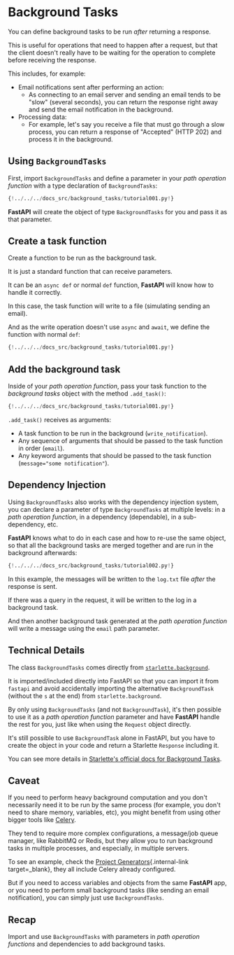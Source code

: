 # Background Tasks

You can define background tasks to be run *after* returning a response.

This is useful for operations that need to happen after a request, but that the client doesn't really have to be waiting for the operation to complete before receiving the response.

This includes, for example:

* Email notifications sent after performing an action:
    * As connecting to an email server and sending an email tends to be "slow" (several seconds), you can return the response right away and send the email notification in the background.
* Processing data:
    * For example, let's say you receive a file that must go through a slow process, you can return a response of "Accepted" (HTTP 202) and process it in the background.

## Using `BackgroundTasks`

First, import `BackgroundTasks` and define a parameter in your *path operation function* with a type declaration of `BackgroundTasks`:

```Python hl_lines="1  13"
{!../../../docs_src/background_tasks/tutorial001.py!}
```

**FastAPI** will create the object of type `BackgroundTasks` for you and pass it as that parameter.

## Create a task function

Create a function to be run as the background task.

It is just a standard function that can receive parameters.

It can be an `async def` or normal `def` function, **FastAPI** will know how to handle it correctly.

In this case, the task function will write to a file (simulating sending an email).

And as the write operation doesn't use `async` and `await`, we define the function with normal `def`:

```Python hl_lines="6-9"
{!../../../docs_src/background_tasks/tutorial001.py!}
```

## Add the background task

Inside of your *path operation function*, pass your task function to the *background tasks* object with the method `.add_task()`:

```Python hl_lines="14"
{!../../../docs_src/background_tasks/tutorial001.py!}
```

`.add_task()` receives as arguments:

* A task function to be run in the background (`write_notification`).
* Any sequence of arguments that should be passed to the task function in order (`email`).
* Any keyword arguments that should be passed to the task function (`message="some notification"`).

## Dependency Injection

Using `BackgroundTasks` also works with the dependency injection system, you can declare a parameter of type `BackgroundTasks` at multiple levels: in a *path operation function*, in a dependency (dependable), in a sub-dependency, etc.

**FastAPI** knows what to do in each case and how to re-use the same object, so that all the background tasks are merged together and are run in the background afterwards:

```Python hl_lines="13  15  22  25"
{!../../../docs_src/background_tasks/tutorial002.py!}
```

In this example, the messages will be written to the `log.txt` file *after* the response is sent.

If there was a query in the request, it will be written to the log in a background task.

And then another background task generated at the *path operation function* will write a message using the `email` path parameter.

## Technical Details

The class `BackgroundTasks` comes directly from <a href="https://www.starlette.io/background/" class="external-link" target="_blank">`starlette.background`</a>.

It is imported/included directly into FastAPI so that you can import it from `fastapi` and avoid accidentally importing the alternative `BackgroundTask` (without the `s` at the end) from `starlette.background`.

By only using `BackgroundTasks` (and not `BackgroundTask`), it's then possible to use it as a *path operation function* parameter and have **FastAPI** handle the rest for you, just like when using the `Request` object directly.

It's still possible to use `BackgroundTask` alone in FastAPI, but you have to create the object in your code and return a Starlette `Response` including it.

You can see more details in <a href="https://www.starlette.io/background/" class="external-link" target="_blank">Starlette's official docs for Background Tasks</a>.

## Caveat

If you need to perform heavy background computation and you don't necessarily need it to be run by the same process (for example, you don't need to share memory, variables, etc), you might benefit from using other bigger tools like <a href="http://www.celeryproject.org/" class="external-link" target="_blank">Celery</a>.

They tend to require more complex configurations, a message/job queue manager, like RabbitMQ or Redis, but they allow you to run background tasks in multiple processes, and especially, in multiple servers.

To see an example, check the [Project Generators](../project-generation.md){.internal-link target=_blank}, they all include Celery already configured.

But if you need to access variables and objects from the same **FastAPI** app, or you need to perform small background tasks (like sending an email notification), you can simply just use `BackgroundTasks`.

## Recap

Import and use `BackgroundTasks` with parameters in *path operation functions* and dependencies to add background tasks.
